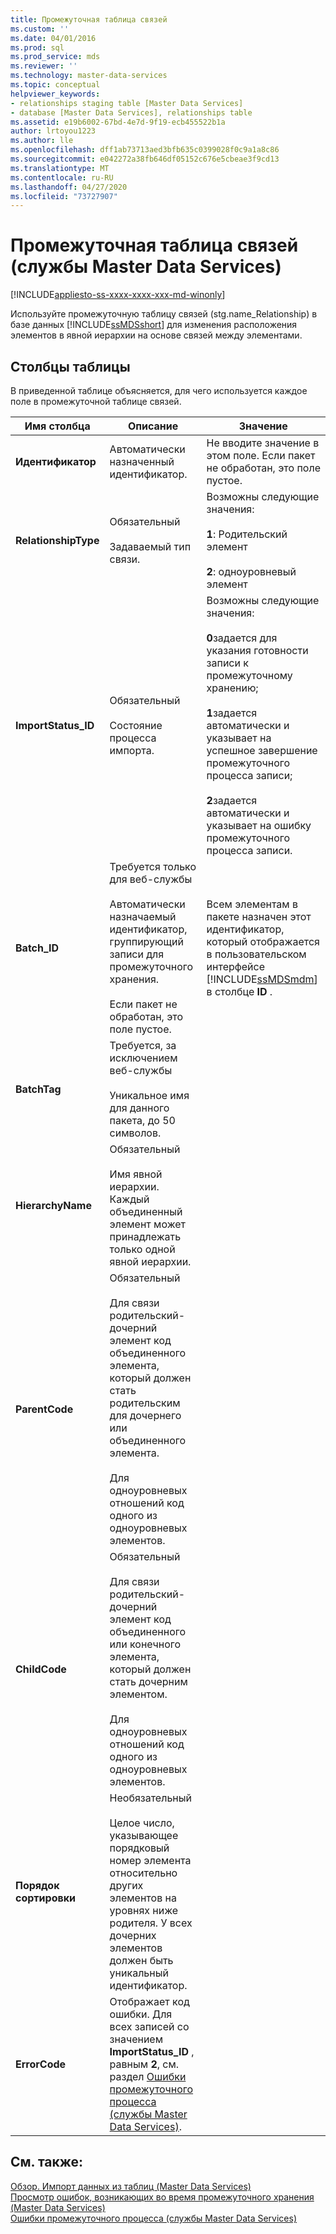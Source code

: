 ```yaml
---
title: Промежуточная таблица связей
ms.custom: ''
ms.date: 04/01/2016
ms.prod: sql
ms.prod_service: mds
ms.reviewer: ''
ms.technology: master-data-services
ms.topic: conceptual
helpviewer_keywords:
- relationships staging table [Master Data Services]
- database [Master Data Services], relationships table
ms.assetid: e19b6002-67bd-4e7d-9f19-ecb455522b1a
author: lrtoyou1223
ms.author: lle
ms.openlocfilehash: dff1ab73713aed3bfb635c0399028f0c9a1a8c86
ms.sourcegitcommit: e042272a38fb646df05152c676e5cbeae3f9cd13
ms.translationtype: MT
ms.contentlocale: ru-RU
ms.lasthandoff: 04/27/2020
ms.locfileid: "73727907"
---
```

# <a name="relationship-staging-table-master-data-services"></a>Промежуточная таблица связей (службы Master Data Services)

[!INCLUDE[appliesto-ss-xxxx-xxxx-xxx-md-winonly](../includes/appliesto-ss-xxxx-xxxx-xxx-md-winonly.md)]

  Используйте промежуточную таблицу связей (stg.name_Relationship) в базе данных [!INCLUDE[ssMDSshort](../includes/ssmdsshort-md.md)] для изменения расположения элементов в явной иерархии на основе связей между элементами.  
  
##  <a name="table-columns"></a><a name="TableColumns"></a>Столбцы таблицы  
 В приведенной таблице объясняется, для чего используется каждое поле в промежуточной таблице связей.  
  
|Имя столбца|Описание|Значение|  
|-----------------|-----------------|-----------|  
|**Идентификатор**|Автоматически назначенный идентификатор.|Не вводите значение в этом поле. Если пакет не обработан, это поле пустое.|  
|**RelationshipType**|Обязательный<br /><br /> Задаваемый тип связи.|Возможны следующие значения:<br /><br /> **1**: Родительский элемент<br /><br /> **2**: одноуровневый элемент|  
|**ImportStatus_ID**|Обязательный<br /><br /> Состояние процесса импорта.|Возможны следующие значения:<br /><br /> **0**задается для указания готовности записи к промежуточному хранению;<br /><br /> **1**задается автоматически и указывает на успешное завершение промежуточного процесса записи;<br /><br /> **2**задается автоматически и указывает на ошибку промежуточного процесса записи.|  
|**Batch_ID**|Требуется только для веб-службы<br /><br /> Автоматически назначаемый идентификатор, группирующий записи для промежуточного хранения.<br /><br /> Если пакет не обработан, это поле пустое.|Всем элементам в пакете назначен этот идентификатор, который отображается в пользовательском интерфейсе [!INCLUDE[ssMDSmdm](../includes/ssmdsmdm-md.md)] в столбце **ID** .|  
|**BatchTag**|Требуется, за исключением веб-службы<br /><br /> Уникальное имя для данного пакета, до 50 символов.||  
|**HierarchyName**|Обязательный<br /><br /> Имя явной иерархии. Каждый объединенный элемент может принадлежать только одной явной иерархии.||  
|**ParentCode**|Обязательный<br /><br /> Для связи родительский-дочерний элемент код объединенного элемента, который должен стать родительским для дочернего или объединенного элемента.<br /><br /> Для одноуровневых отношений код одного из одноуровневых элементов.||  
|**ChildCode**|Обязательный<br /><br /> Для связи родительский-дочерний элемент код объединенного или конечного элемента, который должен стать дочерним элементом.<br /><br /> Для одноуровневых отношений код одного из одноуровневых элементов.||  
|**Порядок сортировки**|Необязательный<br /><br /> Целое число, указывающее порядковый номер элемента относительно других элементов на уровнях ниже родителя. У всех дочерних элементов должен быть уникальный идентификатор.||  
|**ErrorCode**|Отображает код ошибки. Для всех записей со значением **ImportStatus_ID** , равным **2**, см. раздел [Ошибки промежуточного процесса (службы Master Data Services)](../master-data-services/staging-process-errors-master-data-services.md).||  
  
## <a name="see-also"></a>См. также:  
 [Обзор. Импорт данных из таблиц &#40;Master Data Services&#41;](../master-data-services/overview-importing-data-from-tables-master-data-services.md)   
 [Просмотр ошибок, возникающих во время промежуточного хранения &#40;Master Data Services&#41;](../master-data-services/view-errors-that-occur-during-staging-master-data-services.md)   
 [Ошибки промежуточного процесса (службы Master Data Services)](../master-data-services/staging-process-errors-master-data-services.md)  
  
  
